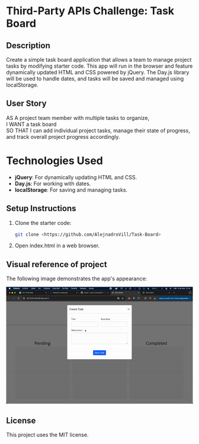 # Third-Party APIs Challenge: Task Board

## Description

Create a simple task board application that allows a team to manage project tasks by modifying starter code. This app will run in the browser and feature dynamically updated HTML and CSS powered by jQuery. The Day.js library will be used to handle dates, and tasks will be saved and managed using localStorage.

## User Story

AS A project team member with multiple tasks to organize,  
I WANT a task board  
SO THAT I can add individual project tasks, manage their state of progress, and track overall project progress accordingly.

# Technologies Used

- **jQuery**: For dynamically updating HTML and CSS.
- **Day.js**: For working with dates.
- **localStorage**: For saving and managing tasks.

## Setup Instructions

1. Clone the starter code:

   ```bash
   git clone <https://github.com/AlejnadroVill/Task-Board>

   ```

2. Open index.html in a web browser.

## Visual reference of project

The following image demonstrates the app's appearance:

![](resources/demo.gif)

## License

This project uses the MIT license.
